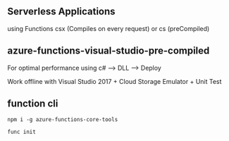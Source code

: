 ## Serverless Applications 

using Functions csx (Compiles on every request)  or cs (preCompiled)



## azure-functions-visual-studio-pre-compiled

For optimal performance using c# --> DLL --> Deploy 

Work offline with Visual Studio 2017 + Cloud Storage Emulator + Unit Test



## function cli 

```
npm i -g azure-functions-core-tools

func init 
```

